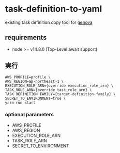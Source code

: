 # task-definition-to-yaml
existing task definition copy tool for [genova](https://github.com/metaps/genova)

## requirements
- node >= v14.8.0 (Top-Level await support)

## 実行
```shell
AWS_PROFILE=profile \
AWS_REGION=ap-northeast-1 \
EXECUTION_ROLE_ARN={override execution_role_arn} \
TASK_ROLE_ARN={override task_role_arn} \
TASK_DEFINITION_FAMILY={target-definition-family} \
SECRET_TO_ENVIRONMENT=true \
yarn run start
```

### optional parameters
- AWS_PROFILE
- AWS_REGION
- EXECUTION_ROLE_ARN
- TASK_ROLE_ARN
- SECRET_TO_ENVIRONMENT
